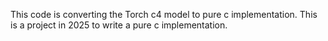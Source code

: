 This code is converting the Torch c4 model to pure c implementation. This is a
project in 2025 to write a pure c implementation.
